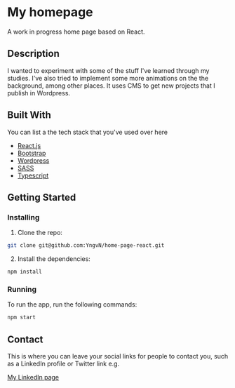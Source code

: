 # My homepage

A work in progress home page based on React.

## Description

I wanted to experiment with some of the stuff I've learned through my studies.
I've also tried to implement some more animations on the the background, among other places. It uses CMS to get new projects that I publish in Wordpress.

## Built With

You can list a the tech stack that you've used over here

- [React.js](https://reactjs.org/)
- [Bootstrap](https://getbootstrap.com)
- [Wordpress](https://wordpress.com/)
- [SASS](https://sass-lang.com/)
- [Typescript](https://www.typescriptlang.org/)



## Getting Started

### Installing


1. Clone the repo:

```bash
git clone git@github.com:YngvN/home-page-react.git
```

2. Install the dependencies:

```
npm install
```

### Running


To run the app, run the following commands:

```bash
npm start
```


## Contact

This is where you can leave your social links for people to contact you, such as a LinkedIn profile or Twitter link e.g.

[My LinkedIn page](https://www.linkedin.com/in/yngve-nyk%C3%A5s-363b28bb/)


